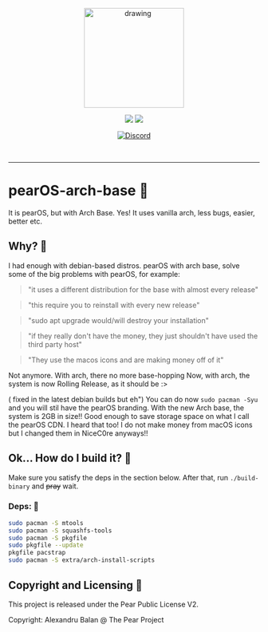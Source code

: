 <div align='center'>
<p align="center">
  <img src="https://user-images.githubusercontent.com/72302254/154438822-2cc5e98a-02eb-4655-ab31-59a39eb35f5a.png" alt="drawing" width="200"/>
  </p>
<img src='https://img.shields.io/github/v/release/pearOS-archlinux/iso?color=%23FDD835&label=version&style=for-the-badge'>

</a>
  
<img src='https://img.shields.io/github/license/pearOS-archlinux/iso?style=for-the-badge'>
  
</a>

  <p><a href="https://discord.gg/QJPetvVhUb"><img alt="Discord" src="https://discordapp.com/api/guilds/697456171631509515/widget.png?style=banner2"?link=https://discord.gg/yp4xpZeAgW&link=https://discord.gg/yp4xpZeAgW> </a></p>
  
</div>

<br />

---


# pearOS-arch-base 📌
It is pearOS, but with Arch Base. Yes! It uses vanilla arch, less bugs, easier, better etc.

## Why? 📌
I had enough with debian-based distros.
pearOS with arch base, solve some of the big problems with pearOS, for example:

> "it uses a different distribution for the base with almost every release"

> "this require you to reinstall with every new release"

> "sudo apt upgrade would/will destroy your installation"

> "if they really don't have the money, they just shouldn't have used the third party host"

> "They use the macos icons and are making money off of it"

Not anymore. With arch, there no more base-hopping
Now, with arch, the system is now Rolling Release, as it should be :>

( fixed in the latest debian builds but eh")
You can do now `sudo pacman -Syu` and you will stil have the pearOS branding.
With the new Arch base, the system is 2GB in size!! Good enough to save storage space on what I call the pearOS CDN.
I heard that too! I do not make money from macOS icons but I changed them in NiceC0re anyways!!

## Ok... How do I build it? 📌
Make sure you satisfy the deps in the section below.
After that, run `./build-binary` and ~~pray~~ wait.


### Deps: 📌
```sh
sudo pacman -S mtools
sudo pacman -S squashfs-tools
sudo pacman -S pkgfile
sudo pkgfile --update
pkgfile pacstrap
sudo pacman -S extra/arch-install-scripts
```

## Copyright and Licensing  📌
This project is released under the Pear Public License V2.

Copyright: Alexandru Balan @ The Pear Project
